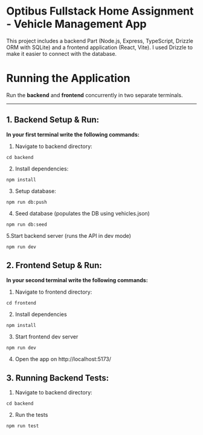 # Optibus Fullstack Home Assignment - Vehicle Management App

This project includes a backend Part (Node.js, Express, TypeScript, Drizzle ORM with SQLite) and a 
frontend application (React, Vite). I used Drizzle to make it easier to connect with the database.





# Running the Application

Run the **backend** and **frontend** concurrently in two separate terminals.

---

## 1. Backend Setup & Run:

**In your first terminal write the following commands:**

1. Navigate to backend directory:

```
cd backend
```
2. Install dependencies:
```
npm install
```
3. Setup database:
```
npm run db:push
```
4. Seed database (populates the DB using vehicles.json)

```
npm run db:seed
```
5.Start backend server (runs the API in dev mode)
```
npm run dev
```


##  2. Frontend Setup & Run:

**In your second terminal write the following commands:**

1. Navigate to frontend directory:
```
cd frontend
```
2. Install dependencies
```
npm install
```
3. Start frontend dev server 

```
npm run dev
```

4. Open the app on http://localhost:5173/


##  3. Running Backend Tests:

1. Navigate to backend directory:
```
cd backend
```
2. Run the tests
```
npm run test
```

